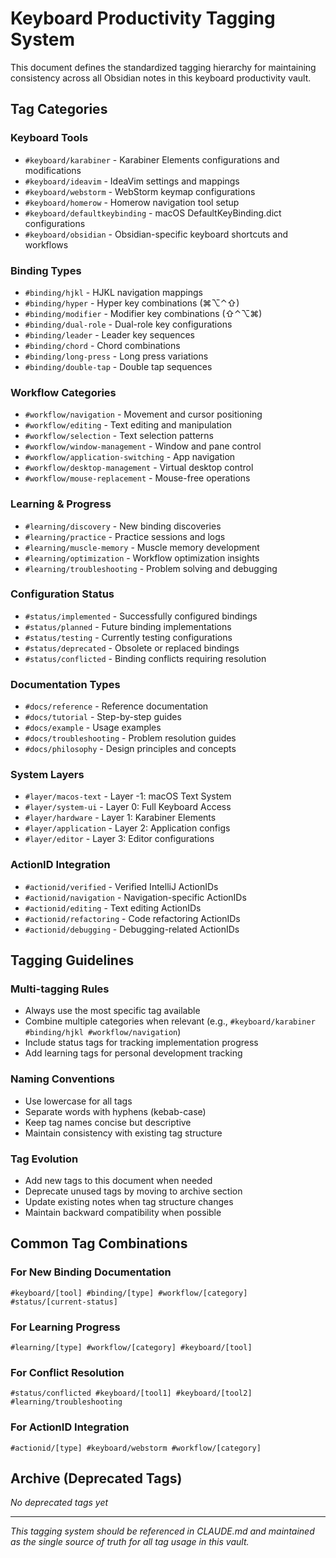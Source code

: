 # Keyboard Productivity Tagging System

This document defines the standardized tagging hierarchy for maintaining consistency across all Obsidian notes in this keyboard productivity vault.

## Tag Categories

### Keyboard Tools
- `#keyboard/karabiner` - Karabiner Elements configurations and modifications
- `#keyboard/ideavim` - IdeaVim settings and mappings
- `#keyboard/webstorm` - WebStorm keymap configurations
- `#keyboard/homerow` - Homerow navigation tool setup
- `#keyboard/defaultkeybinding` - macOS DefaultKeyBinding.dict configurations
- `#keyboard/obsidian` - Obsidian-specific keyboard shortcuts and workflows

### Binding Types
- `#binding/hjkl` - HJKL navigation mappings
- `#binding/hyper` - Hyper key combinations (⌘⌥⌃⇧)
- `#binding/modifier` - Modifier key combinations (⇧⌃⌥⌘)
- `#binding/dual-role` - Dual-role key configurations
- `#binding/leader` - Leader key sequences
- `#binding/chord` - Chord combinations
- `#binding/long-press` - Long press variations
- `#binding/double-tap` - Double tap sequences

### Workflow Categories
- `#workflow/navigation` - Movement and cursor positioning
- `#workflow/editing` - Text editing and manipulation
- `#workflow/selection` - Text selection patterns
- `#workflow/window-management` - Window and pane control
- `#workflow/application-switching` - App navigation
- `#workflow/desktop-management` - Virtual desktop control
- `#workflow/mouse-replacement` - Mouse-free operations

### Learning & Progress
- `#learning/discovery` - New binding discoveries
- `#learning/practice` - Practice sessions and logs
- `#learning/muscle-memory` - Muscle memory development
- `#learning/optimization` - Workflow optimization insights
- `#learning/troubleshooting` - Problem solving and debugging

### Configuration Status
- `#status/implemented` - Successfully configured bindings
- `#status/planned` - Future binding implementations
- `#status/testing` - Currently testing configurations
- `#status/deprecated` - Obsolete or replaced bindings
- `#status/conflicted` - Binding conflicts requiring resolution

### Documentation Types
- `#docs/reference` - Reference documentation
- `#docs/tutorial` - Step-by-step guides
- `#docs/example` - Usage examples
- `#docs/troubleshooting` - Problem resolution guides
- `#docs/philosophy` - Design principles and concepts

### System Layers
- `#layer/macos-text` - Layer -1: macOS Text System
- `#layer/system-ui` - Layer 0: Full Keyboard Access
- `#layer/hardware` - Layer 1: Karabiner Elements
- `#layer/application` - Layer 2: Application configs
- `#layer/editor` - Layer 3: Editor configurations

### ActionID Integration
- `#actionid/verified` - Verified IntelliJ ActionIDs
- `#actionid/navigation` - Navigation-specific ActionIDs
- `#actionid/editing` - Text editing ActionIDs
- `#actionid/refactoring` - Code refactoring ActionIDs
- `#actionid/debugging` - Debugging-related ActionIDs

## Tagging Guidelines

### Multi-tagging Rules
- Always use the most specific tag available
- Combine multiple categories when relevant (e.g., `#keyboard/karabiner #binding/hjkl #workflow/navigation`)
- Include status tags for tracking implementation progress
- Add learning tags for personal development tracking

### Naming Conventions
- Use lowercase for all tags
- Separate words with hyphens (kebab-case)
- Keep tag names concise but descriptive
- Maintain consistency with existing tag structure

### Tag Evolution
- Add new tags to this document when needed
- Deprecate unused tags by moving to archive section
- Update existing notes when tag structure changes
- Maintain backward compatibility when possible

## Common Tag Combinations

### For New Binding Documentation
```
#keyboard/[tool] #binding/[type] #workflow/[category] #status/[current-status]
```

### For Learning Progress
```
#learning/[type] #workflow/[category] #keyboard/[tool]
```

### For Conflict Resolution
```
#status/conflicted #keyboard/[tool1] #keyboard/[tool2] #learning/troubleshooting
```

### For ActionID Integration
```
#actionid/[type] #keyboard/webstorm #workflow/[category]
```

## Archive (Deprecated Tags)

*No deprecated tags yet*

---

*This tagging system should be referenced in CLAUDE.md and maintained as the single source of truth for all tag usage in this vault.*